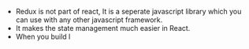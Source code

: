 - Redux is not part of react, It is a seperate javascript library which you can use with any other javascript framework.
- It makes the state management much easier in React.
- When you build l
